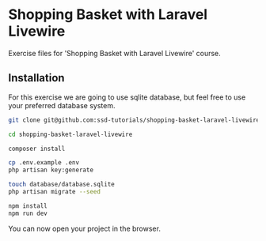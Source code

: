 # Shopping Basket with Laravel Livewire

Exercise files for 'Shopping Basket with Laravel Livewire' course.

## Installation

For this exercise we are going to use sqlite database, but feel free to use your preferred database system.

```bash
git clone git@github.com:ssd-tutorials/shopping-basket-laravel-livewire.git

cd shopping-basket-laravel-livewire

composer install

cp .env.example .env
php artisan key:generate

touch database/database.sqlite
php artisan migrate --seed

npm install
npm run dev
```

You can now open your project in the browser.
